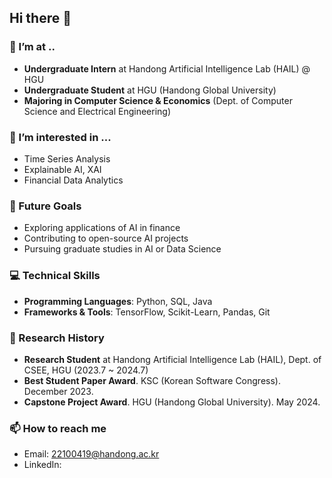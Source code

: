## Hi there 👋

### 🔭 I’m at ..
- **Undergraduate Intern** at Handong Artificial Intelligence Lab (HAIL) @ HGU
- **Undergraduate Student** at HGU (Handong Global University)
- **Majoring in Computer Science & Economics** (Dept. of Computer Science and Electrical Engineering)

### 🌱 I’m interested in ...
- Time Series Analysis
- Explainable AI, XAI
- Financial Data Analytics

### 🌱 Future Goals
- Exploring applications of AI in finance
- Contributing to open-source AI projects
- Pursuing graduate studies in AI or Data Science

### 💻 Technical Skills
- **Programming Languages**: Python, SQL, Java 
- **Frameworks & Tools**: TensorFlow, Scikit-Learn, Pandas, Git

### 🔬 Research History
- **Research Student** at Handong Artificial Intelligence Lab (HAIL), Dept. of CSEE, HGU (2023.7 ~ 2024.7)
- **Best Student Paper Award**. KSC (Korean Software Congress). December 2023.
- **Capstone Project Award**. HGU (Handong Global University). May 2024.

### 📫 How to reach me
- Email: 22100419@handong.ac.kr
- LinkedIn: 
